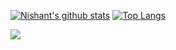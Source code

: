 [![Nishant's github stats](https://github-readme-stats.vercel.app/api?username=nishantkp&include_all_commits=true&show_icons=true&line_height=21&show_icons=true&theme=vue)](https://github.com/anuraghazra/github-readme-stats)
[![Top Langs](https://github-readme-stats.vercel.app/api/top-langs/?username=nishantkp&show_icons=true&layout=compact&theme=vue&langs_count=10)](https://github.com/anuraghazra/github-readme-stats)



<img src="https://komarev.com/ghpvc/?username=nishantkp&color=blue&style=flat-square" align="left" />
